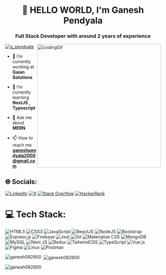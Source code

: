 <h1 align="center">👋 HELLO WORLD, I'm Ganesh Pendyala</h1>
<h3 align="center">Full Stack Developer with around 2 years of experience</h3>
<img align="right" alt="codingGif" width="400" src="https://media.tenor.com/-UygBh3nnfEAAAAC/coding.gif">
<p align="left"> <a href="https://twitter.com/g_pendyala" target="blank"><img src="https://img.shields.io/twitter/follow/g_pendyala?logo=twitter&style=for-the-badge" alt="g_pendyala" /></a> </p>

- 🔭 I’m currently working at **Gaian Solutions**

- 🌱 I’m currently learning **NextJS , Typescript**

- 💬 Ask me about **MERN**

- 📫 How to reach me **ganeshpendyala2000@gmail.com**

## 🌐 Socials:

[![LinkedIn](https://img.shields.io/badge/LinkedIn-%230077B5.svg?style=for-the-badge&logo=linkedin&logoColor=white)](https://linkedin.com/in/ganesh-pendyala-7ba5781b8) 
[![X](https://img.shields.io/badge/X-black.svg?style=for-the-badge&logo=X&logoColor=white)](https://twitter.com/g_pendyala) 
[![Stack Overflow](https://img.shields.io/badge/Stack%20Overflow-FE7A16?style=for-the-badge&logo=stack-overflow&logoColor=white)](https://stackoverflow.com/users/21524576/ganesh-pendyala) 
[![HackerRank](https://img.shields.io/badge/HackerRank-2EC866?style=for-the-badge&logo=HackerRank&logoColor=white)](https://www.hackerrank.com/ganeshpendyala21)

# 💻 Tech Stack:

![HTML5](https://img.shields.io/badge/html5-%23E34F26.svg?style=for-the-badge&logo=html5&logoColor=white)
![CSS3](https://img.shields.io/badge/css3-%231572B6.svg?style=for-the-badge&logo=css3&logoColor=white)
![JavaScript](https://img.shields.io/badge/javascript-%23323330.svg?style=for-the-badge&logo=javascript&logoColor=%23F7DF1E)
![ReactJS](https://img.shields.io/badge/react-%2320232a.svg?style=for-the-badge&logo=react&logoColor=%2361DAFB)
![NodeJS](https://img.shields.io/badge/node.js-6DA55F?style=for-the-badge&logo=node.js&logoColor=white)
![Bootstrap](https://img.shields.io/badge/bootstrap-%23563D7C.svg?style=for-the-badge&logo=bootstrap&logoColor=white)
![Express.js](https://img.shields.io/badge/express.js-%23404d59.svg?style=for-the-badge&logo=express&logoColor=%2361DAFB)
![Firebase](https://img.shields.io/badge/firebase-%23039BE5.svg?style=for-the-badge&logo=firebase)
![Jest](https://img.shields.io/badge/jest-%23C21325.svg?style=for-the-badge&logo=jest&logoColor=white)
![Git](https://img.shields.io/badge/git-%23F05033.svg?style=for-the-badge&logo=git&logoColor=white)
![Materialize CSS](https://img.shields.io/badge/materialize-%23EE6E73.svg?style=for-the-badge&logo=materialize&logoColor=white)
![MongoDB](https://img.shields.io/badge/MongoDB-%234ea94b.svg?style=for-the-badge&logo=mongodb&logoColor=white)
![MySQL](https://img.shields.io/badge/mysql-%2300f.svg?style=for-the-badge&logo=mysql&logoColor=white)
![Next JS](https://img.shields.io/badge/Next-black?style=for-the-badge&logo=next.js&logoColor=white)
![Redux](https://img.shields.io/badge/redux-%23593d88.svg?style=for-the-badge&logo=redux&logoColor=white)
![TailwindCSS](https://img.shields.io/badge/tailwindcss-%2338B2AC.svg?style=for-the-badge&logo=tailwind-css&logoColor=white)
![TypeScript](https://img.shields.io/badge/typescript-%23007ACC.svg?style=for-the-badge&logo=typescript&logoColor=white)
![Vue.js](https://img.shields.io/badge/vuejs-%2335495e.svg?style=for-the-badge&logo=vue.js&logoColor=%234FC08D)
![Figma](https://img.shields.io/badge/figma-%23F24E1E.svg?style=for-the-badge&logo=figma&logoColor=white)
![Linux](https://img.shields.io/badge/linux-%23FCC624.svg?style=for-the-badge&logo=linux&logoColor=white)
![Postman](https://img.shields.io/badge/Postman-FF6C37?style=for-the-badge&logo=postman&logoColor=white)

<p><img align="left" src="https://github-readme-stats.vercel.app/api/top-langs?username=ganesh082900&show_icons=true&locale=en&layout=compact" alt="ganesh082900" /></p>

<p>&nbsp;<img align="center" src="https://github-readme-stats.vercel.app/api?username=ganesh082900&show_icons=true&locale=en" alt="ganesh082900" /></p>

<p><img align="center" src="https://github-readme-streak-stats.herokuapp.com/?user=ganesh082900&" alt="ganesh082900" /></p>
